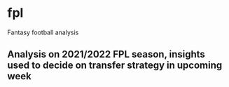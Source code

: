 # fpl
Fantasy football analysis 
## Analysis on 2021/2022 FPL season, insights used to decide on transfer strategy in upcoming week
